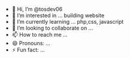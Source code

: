 - 👋 Hi, I’m @tosdev06
- 👀 I’m interested in ... building website
- 🌱 I’m currently learning ... php,css, javascript
- 💞️ I’m looking to collaborate on ...
- 📫 How to reach me ...
- 😄 Pronouns: ...
- ⚡ Fun fact: ...

<!---
tosdev06/tosdev06 is a ✨ special ✨ repository because its `README.md` (this file) appears on your GitHub profile.
You can click the Preview link to take a look at your changes.
--->
